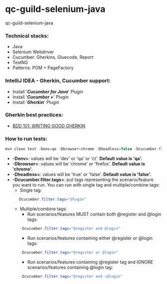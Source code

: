 # qc-guild-selenium-java
qc-guild-selenium-java

### Technical stacks:
* Java
* Selenium Webdriver
* Cucumber: Gherkins, Gluecode, Report
* TestNG
* Patterns: POM + PageFactory

### IntelliJ IDEA - Gherkin, Cucumber support:
* Install '_**Cucumber for Java**_' Plugin
* Install '_**Cucumber +**_' Plugin
* Install '_**Gherkin**_' Plugin

### Gherkin best practices:
* [BDD 101: WRITING GOOD GHERKIN](https://automationpanda.com/2017/01/30/bdd-101-writing-good-gherkin/)

### How to run tests:
```java
mvn clean test -Denv=qa -Dbrowser=chrome -Dheadless=false -Dcucumber.filter.tags="@login"
```
* **-Denv=**: values will be 'dev' or 'qa' or 'ct'. **Default value is 'qa'.**
* **-Dbrowser=**: values will be 'chrome' or 'firefox'. **Default value is 'chrome'.**
* **-Dheadless=**: values will be 'true' or 'false'. **Default value is 'false'.**
* **-Dcucumber.filter.tags=**: put tags representing the scenario/feature you want to run. You can run with single tag and multiple/combine tags:
  * Single tag: 
  ```java 
    -Dcucumber.filter.tags="@login" 
    ```
  * Multiple/combine tags:
    * Run scenarios/features MUST contain both @register and @login tags: 
    ```java 
    -Dcucumber.filter.tags="@register and @login" 
    ```
    * Run scenarios/features containing either @register or @login tags:
    ```java 
    -Dcucumber.filter.tags="@register or @login"
    ```
    * Run scenarios/features containing @register tag and IGNORE scenarios/features containing @login tag:
    ```java 
    -Dcucumber.filter.tags="@register and ~@login"
    ```
